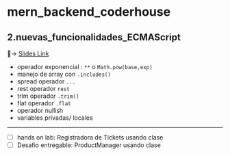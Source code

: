 # mern_backend_coderhouse

## 2.nuevas_funcionalidades_ECMAScript


🔗-> [Slides Link](https://docs.google.com/presentation/d/1DfKOUDC6SXkeIJp42ZvkOgHvsC4ZwsL88KpPZhKfdPk/edit?usp=sharing)

- operador exponencial : `**` o `Math.pow(base,exp)`
- manejo de array con `.includes()`
- spread operador `...`
- rest operador  `rest`
- trim operador `.trim()`
- flat operador `.flat`
- operador nullish 
- variables privadas/ locales

---

- [ ] hands on lab: Registradora de Tickets usando clase
- [ ] Desafio entregable: ProductManager usando clase
